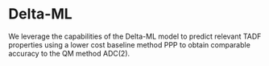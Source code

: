 # Delta-ML
We leverage the capabilities of the Delta-ML model to predict relevant TADF properties using a lower cost baseline method PPP to obtain comparable accuracy to the QM method ADC(2).
